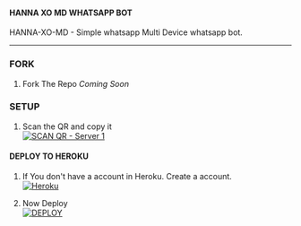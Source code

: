 #### HANNA XO MD WHATSAPP BOT
HANNA-XO-MD - Simple whatsapp Multi Device whatsapp bot.

***

### FORK

1. Fork The Repo
   _Coming Soon_

### SETUP

1. Scan the QR and copy it
    <br>
<a href='https://hanna-md-qr.vercel.app/' target="_blank"><img alt='SCAN QR - Server 1' src='https://img.shields.io/badge/Scan_qr-100000?style=for-the-badge&logo=car&logoColor=white&labelColor=black&color=cyan'/></a>

#### DEPLOY TO HEROKU 

1. If You don't have a account in Heroku. Create a account.
    <br>
<a href='https://signup.heroku.com/' target="_blank"><img alt='Heroku' src='https://img.shields.io/badge/-Create-black?style=for-the-badge&logo=heroku&logoColor=white'/></a>

3. Now Deploy
    <br>
<a href='https://hermit.adithyan.xyz/deploy-heroku' target="_blank"><img alt='DEPLOY' src='https://img.shields.io/badge/-DEPLOY-black?style=for-the-badge&logo=heroku&logoColor=white'/></a>

